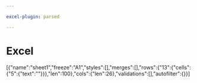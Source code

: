 ```yaml
---

excel-plugin: parsed

---
```



# Excel
[{"name":"sheet1","freeze":"A1","styles":[],"merges":[],"rows":{"13":{"cells":{"5":{"text":""}}},"len":100},"cols":{"len":26},"validations":[],"autofilter":{}}]